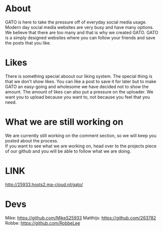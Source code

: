 # About
GATO is here to take the pressure off of everyday social media usage. Modern day social media websites are very busy and have many options. We believe that there are too many and that is why we created GATO. GATO is a simply designed websites where you can follow your friends and save the posts that you like.

# Likes
There is something special aboout our liking system. The special thing is that we don't show likes. You can like a post to save it for later but to make GATO an easy-going and wholesome we have decided not to show the amount. The amount of likes can also put a pressure on the uploader. We want you to upload because you want to, not because you feel that you need.

# What we are still working on
We are currently still working on the comment section, so we will keep you posted about the process. <br>
If you want to see what we are working on, head over to the projects piece of our github and you will be able to follow what we are doing.

# LINK 
http://25933.hosts2.ma-cloud.nl/gato/

# Devs
Mike: https://github.com/MikeS25933
Matthijs: https://github.com/263782
Robbe: https://github.com/RobbeLee 
